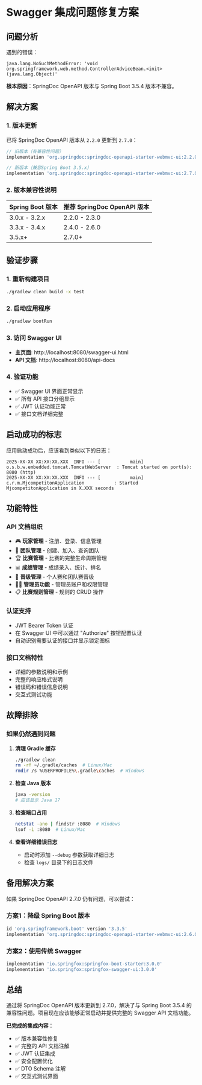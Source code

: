 # Swagger 集成问题修复方案

## 问题分析

遇到的错误：
```
java.lang.NoSuchMethodError: 'void org.springframework.web.method.ControllerAdviceBean.<init>(java.lang.Object)'
```

**根本原因**：SpringDoc OpenAPI 版本与 Spring Boot 3.5.4 版本不兼容。

## 解决方案

### 1. 版本更新
已将 SpringDoc OpenAPI 版本从 `2.2.0` 更新到 `2.7.0`：

```gradle
// 旧版本（有兼容性问题）
implementation 'org.springdoc:springdoc-openapi-starter-webmvc-ui:2.2.0'

// 新版本（兼容Spring Boot 3.5.x）
implementation 'org.springdoc:springdoc-openapi-starter-webmvc-ui:2.7.0'
```

### 2. 版本兼容性说明

| Spring Boot 版本 | 推荐 SpringDoc OpenAPI 版本 |
|------------------|---------------------------|
| 3.0.x - 3.2.x    | 2.2.0 - 2.3.0            |
| 3.3.x - 3.4.x    | 2.4.0 - 2.6.0            |
| 3.5.x+           | 2.7.0+                    |

## 验证步骤

### 1. 重新构建项目
```bash
./gradlew clean build -x test
```

### 2. 启动应用程序
```bash
./gradlew bootRun
```

### 3. 访问 Swagger UI
- **主页面**: http://localhost:8080/swagger-ui.html
- **API 文档**: http://localhost:8080/api-docs

### 4. 验证功能
- ✅ Swagger UI 界面正常显示
- ✅ 所有 API 接口分组显示
- ✅ JWT 认证功能正常
- ✅ 接口文档详细完整

## 启动成功的标志

应用启动成功后，应该看到类似以下的日志：

```
2025-XX-XX XX:XX:XX.XXX  INFO --- [           main] o.s.b.w.embedded.tomcat.TomcatWebServer  : Tomcat started on port(s): 8080 (http)
2025-XX-XX XX:XX:XX.XXX  INFO --- [           main] c.r.m.MjcompetitonApplication           : Started MjcompetitonApplication in X.XXX seconds
```

## 功能特性

### API 文档组织
- 🎮 **玩家管理** - 注册、登录、信息管理
- 👥 **团队管理** - 创建、加入、查询团队  
- 🏆 **比赛管理** - 比赛的完整生命周期管理
- 📊 **成绩管理** - 成绩录入、统计、排名
- 🔄 **晋级管理** - 个人赛和团队赛晋级
- 👨‍💼 **管理员功能** - 管理员账户和权限管理
- 📋 **比赛规则管理** - 规则的 CRUD 操作

### 认证支持
- JWT Bearer Token 认证
- 在 Swagger UI 中可以通过 "Authorize" 按钮配置认证
- 自动识别需要认证的接口并显示锁定图标

### 接口文档特性
- 详细的参数说明和示例
- 完整的响应格式说明
- 错误码和错误信息说明
- 交互式测试功能

## 故障排除

### 如果仍然遇到问题

1. **清理 Gradle 缓存**
   ```bash
   ./gradlew clean
   rm -rf ~/.gradle/caches  # Linux/Mac
   rmdir /s %USERPROFILE%\.gradle\caches  # Windows
   ```

2. **检查 Java 版本**
   ```bash
   java -version
   # 应该显示 Java 17
   ```

3. **检查端口占用**
   ```bash
   netstat -ano | findstr :8080  # Windows
   lsof -i :8080  # Linux/Mac
   ```

4. **查看详细错误日志**
   - 启动时添加 `--debug` 参数获取详细日志
   - 检查 `logs/` 目录下的日志文件

## 备用解决方案

如果 SpringDoc OpenAPI 2.7.0 仍有问题，可以尝试：

### 方案1：降级 Spring Boot 版本
```gradle
id 'org.springframework.boot' version '3.3.5'
implementation 'org.springdoc:springdoc-openapi-starter-webmvc-ui:2.6.0'
```

### 方案2：使用传统 Swagger
```gradle
implementation 'io.springfox:springfox-boot-starter:3.0.0'
implementation 'io.springfox:springfox-swagger-ui:3.0.0'
```

## 总结

通过将 SpringDoc OpenAPI 版本更新到 2.7.0，解决了与 Spring Boot 3.5.4 的兼容性问题。项目现在应该能够正常启动并提供完整的 Swagger API 文档功能。

**已完成的集成内容**：
- ✅ 版本兼容性修复
- ✅ 完整的 API 文档注解
- ✅ JWT 认证集成
- ✅ 安全配置优化
- ✅ DTO Schema 注解
- ✅ 交互式测试界面
